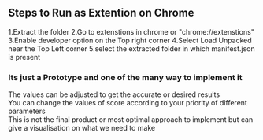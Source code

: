 <h2>
    Steps to Run as Extention on Chrome
</h2>
<p>
    1.Extract the folder 
    2.Go to extenstions in chrome or "chrome://extenstions"
    3.Enable developer option on the Top right corner
    4.Select Load Unpacked near the Top Left corner
    5.select the extracted folder in which manifest.json is present

</p>




<h3>Its just a Prototype and one of the many way to implement it</h3>
<p>
    The values can be adjusted to get the accurate or desired results <br>
    You can change the values of score according to your priority of different parameters <br>
    This is not the final product or most optimal approach to implement but can give a visualisation on what we need to make
</p>